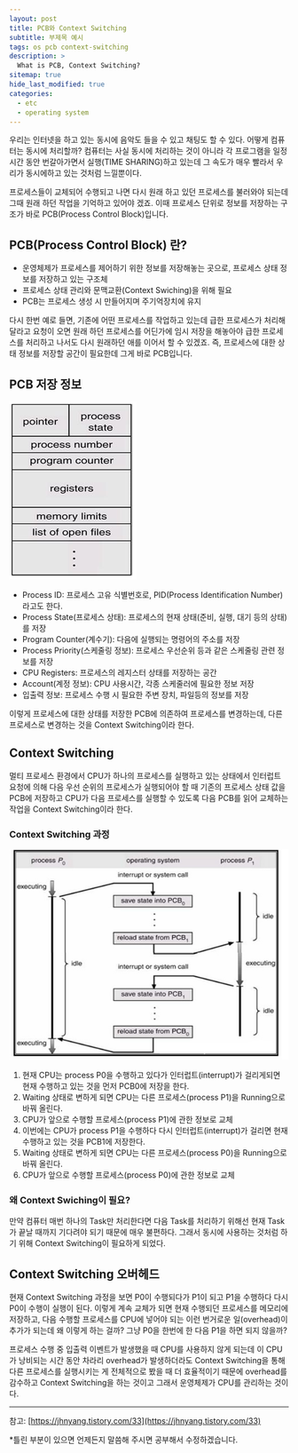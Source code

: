 ```yaml
---
layout: post
title: PCB와 Context Switching
subtitle: 부제목 예시
tags: os pcb context-switching
description: >
  What is PCB, Context Switching?
sitemap: true
hide_last_modified: true
categories:
  - etc
  - operating system
---
```


우리는 인터넷을 하고 있는 동시에 음악도 들을 수 있고 채팅도 할 수 있다. 어떻게 컴퓨터는 동시에 처리할까? 컴퓨터는 사실 동시에 처리하는 것이 아니라 각 프로그램을 일정시간 동안 번갈아가면서 실행(TIME SHARING)하고 있는데 그 속도가 매우 빨라서 우리가 동시에하고 있는 것처럼 느낄뿐이다.

프로세스들이 교체되어 수행되고 나면 다시 원래 하고 있던 프로세스를 불러와야 되는데 그때 원래 하던 작업을 기억하고 있어야 겠죠. 이때 프로세스 단위로 정보를 저장하는 구조가 바로 PCB(Process Control Block)입니다.

## PCB(Process Control Block) 란?
- 운영체제가 프로세스를 제어하기 위한 정보를 저장해놓는 곳으로, 프로세스 상태 정보를 저장하고 있는 구조체
- 프로세스 상태 관리와 문맥교환(Context Swiching)을 위해 필요
- PCB는 프로세스 생성 시 만들어지며 주기억장치에 유지

다시 한번 예로 들면, 기존에 어떤 프로세스를 작업하고 있는데 급한 프로세스가 처리해달라고 요청이 오면 원래 하던 프로세스를 어딘가에 임시 저장을 해놓아야 급한 프로세스를 처리하고 나서도 다시 원래하던 애를 이어서 할 수 있겠죠. 즉, 프로세스에 대한 상태 정보를 저장할 공간이 필요한데 그게 바로 PCB입니다.

## PCB 저장 정보

![](/assets//img/blog/etc/operating%20system/pcs_1.png)

- Process ID: 프로세스 고유 식별번호로, PID(Process Identification Number)라고도 한다.
- Process State(프로세스 상태): 프로세스의 현재 상태(준비, 실행, 대기 등의 상태)를 저장
- Program Counter(계수기): 다음에 실행되는 명령어의 주소를 저장
- Process Priority(스케줄링 정보): 프로세스 우선순위 등과 같은 스케줄링 관련 정보를 저장
- CPU Registers: 프로세스의 레지스터 상태를 저장하는 공간
- Account(계정 정보): CPU 사용시간, 각종 스케줄러에 필요한 정보 저장
- 입출력 정보: 프로세스 수행 시 필요한 주변 장치, 파일등의 정보를 저장

이렇게 프로세스에 대한 상태를 저장한 PCB에 의존하여 프로세스를 변경하는데, 다른 프로세스로 변경하는 것을 Context Switching이라 한다.

## Context Switching
멀티 프로세스 환경에서 CPU가 하나의 프로세스를 실행하고 있는 상태에서 인터럽트 요청에 의해 다음 우선 순위의 프로세스가 실행되어야 할 때 기존의 프로세스 상태 값을 PCB에 저장하고 CPU가 다음 프로세스를 실행할 수 있도록 다음 PCB를 읽어 교체하는 작업을 Context Switching이라 한다.

### Context Switching 과정

![](/assets//img/blog/etc/operating%20system/pcs_2.png)

1. 현재 CPU는 process P0을 수행하고 있다가 인터럽트(interrupt)가 걸리게되면 현재 수행하고 있는 것을 먼저 PCB0에 저장을 한다.
2. Waiting 상태로 변하게 되면 CPU는 다른 프로세스(process P1)을 Running으로 바꿔 올린다.
3. CPU가 앞으로 수행할 프로세스(process P1)에 관한 정보로 교체
4. 이번에는 CPU가 process P1을 수행하다 다시 인터럽트(interrupt)가 걸리면 현재 수행하고 있는 것을 PCB1에 저장한다.
5. Waiting 상태로 변하게 되면 CPU는 다른 프로세스(process P0)을 Running으로 바꿔 올린다.
6. CPU가 앞으로 수행할 프로세스(process P0)에 관한 정보로 교체

### 왜 Context Swiching이 필요?
만약 컴퓨터 매번 하나의 Task만 처리한다면 다음 Task를 처리하기 위해선 현재 Task가 끝날 때까지 기다려야 되기 때문에 매우 불편하다. 그래서 동시에 사용하는 것처럼 하기 위해 Context Switching이 필요하게 되었다.

## Context Switching 오버헤드
현재 Context Switching 과정을 보면 P0이 수행되다가 P1이 되고 P1을 수행하다 다시 P0이 수행이 실행이 된다. 이렇게 계속 교체가 되면 현재 수행되던 프로세스를 메모리에 저장하고, 다음 수행할 프로세스를 CPU에 넣어야 되는 이런 번거로운 일(overhead)이 추가가 되는데 왜 이렇게 하는 걸까? 그냥 P0을 한번에 한 다음 P1을 하면 되지 않을까?

프로세스 수행 중 입출력 이벤트가 발생했을 때 CPU를 사용하지 않게 되는데 이 CPU가 낭비되는 시간 동안 차라리 overhead가 발생하더라도 Context Switching을 통해 다른 프로세스를 실행시키는 게 전체적으로 봤을 때 더 효율적이기 때문에 overhead를 감수하고 Context Switching을 하는 것이고 그래서 운영체제가 CPU를 관리하는 것이다.

---
참고: [https://jhnyang.tistory.com/33](https://jhnyang.tistory.com/33)

*틀린 부분이 있으면 언제든지 말씀해 주시면 공부해서 수정하겠습니다.